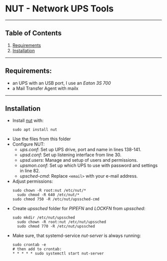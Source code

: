 # NUT - Network UPS Tools

***
## Table of Contents
1. [Requirements](#requirements)
3. [Installation](#installation)

***
## Requirements:
* an UPS with an USB port, I use an _Eaton 3S 700_
* a Mail Transfer Agent with mailx

***
## Installation
* Install [nut](https://networkupstools.org) with:
  ```shell
  sudo apt install nut
  ```
* Use the files from this folder
* Configure NUT:
  * _ups.conf_: Set up UPS drive, port and name in lines 138-141.
  * _upsd.conf_: Set up listening interface from line 30.
  * _upsd.users_: Manage and setup of users and permissions.
  * _upsmon.conf_: Set up which UPS to use with password and settings in line 82.
  * _upsched-cmd_: Replace ```<email>``` with your e-mail address.
* Adjust permissions:
  ```shell
  sudo chown -R root:nut /etc/nut/*
	sudo chmod -R 640 /etc/nut/*
  sudo chmod 750 -R /etc/nut/upssched-cmd
  ```
* Create _upssched_ folder for _PIPEFN_ and _LOCKFN_ from _upssched_:
  ```shell
  sudo mkdir /etc/nut/upssched
	sudo chown -R root:nut /etc/nut/upssched
	sudo chmod 770 -R /etc/nut/upssched
  ```
* Make sure, that systemd-service _nut-server_ is always running:
  ```shell
  sudo crontab -e
  # then add to crontab:
  * * * * * sudo systemctl start nut-server
  ```
